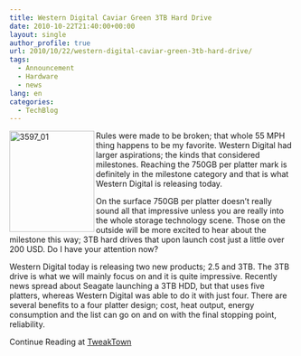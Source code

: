 ```yaml
---
title: Western Digital Caviar Green 3TB Hard Drive
date: 2010-10-22T21:40:00+00:00
layout: single
author_profile: true
url: 2010/10/22/western-digital-caviar-green-3tb-hard-drive/
tags:
  - Announcement
  - Hardware
  - news
lang: en
categories: 
  - TechBlog
---
```

[<img title="3597_01" border="0" alt="3597_01" align="left" src="http://lh6.ggpht.com/_vaUVXcmC3OI/TMH9snviadI/AAAAAAAAC4I/_M8vhXTtPeQ/3597_01_thumb%5B1%5D.png?imgmax=800" width="150" height="179" />](http://lh5.ggpht.com/_vaUVXcmC3OI/TMH9rGCXVII/AAAAAAAAC4E/9yuSM3hpktw/s1600-h/3597_01%5B3%5D.png)Rules were made to be broken; that whole 55 MPH thing happens to be my favorite. Western Digital had larger aspirations; the kinds that considered milestones. Reaching the 750GB per platter mark is definitely in the milestone category and that is what Western Digital is releasing today.

On the surface 750GB per platter doesn’t really sound all that impressive unless you are really into the whole storage technology scene. Those on the outside will be more excited to hear about the milestone this way; 3TB hard drives that upon launch cost just a little over 200 USD. Do I have your attention now?

Western Digital today is releasing two new products; 2.5 and 3TB. The 3TB drive is what we will mainly focus on and it is quite impressive. Recently news spread about Seagate launching a 3TB HDD, but that uses five platters, whereas Western Digital was able to do it with just four. There are several benefits to a four platter design; cost, heat output, energy consumption and the list can go on and on with the final stopping point, reliability.

Continue Reading at [TweakTown](http://www.tweaktown.com/reviews/3597/western_digital_caviar_green_3tb_hard_drive/index.html)